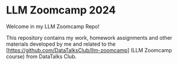 # LLM Zoomcamp 2024

Welcome in my LLM Zoomcamp Repo!

This repository contains my work, homework assignments and other materials developed by me and related to the [https://github.com/DataTalksClub/llm-zoomcamp] (LLM Zoomcamp course) from DataTalks Club.
